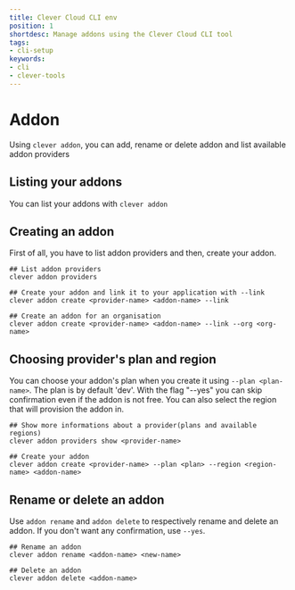 ```yaml
---
title: Clever Cloud CLI env
position: 1
shortdesc: Manage addons using the Clever Cloud CLI tool
tags:
- cli-setup
keywords:
- cli
- clever-tools
---
```


# Addon

Using `clever addon`, you can add, rename or delete addon and list available addon providers

## Listing your addons

You can list your addons with `clever addon`

## Creating an addon

First of all, you have to list addon providers and then, create your addon.

    ## List addon providers
    clever addon providers

    ## Create your addon and link it to your application with --link
    clever addon create <provider-name> <addon-name> --link

    ## Create an addon for an organisation
    clever addon create <provider-name> <addon-name> --link --org <org-name>

## Choosing provider's plan and region

You can choose your addon's plan when you create it using `--plan <plan-name>`. The plan is by default 'dev'. With the flag "--yes" you can skip confirmation even if the addon is not free. You can also select the region that will provision the addon in.

    ## Show more informations about a provider(plans and available regions)
    clever addon providers show <provider-name>

    ## Create your addon
    clever addon create <provider-name> --plan <plan> --region <region-name> <addon-name>

## Rename or delete an addon

Use `addon rename` and `addon delete` to respectively rename and delete an addon.
If you don't want any confirmation, use `--yes`.

    ## Rename an addon
    clever addon rename <addon-name> <new-name>

    ## Delete an addon
    clever addon delete <addon-name>